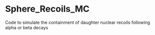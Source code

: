 # Sphere_Recoils_MC
Code to simulate the containment of daughter nuclear recoils following alpha or beta decays
